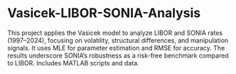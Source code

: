 # Vasicek-LIBOR-SONIA-Analysis
This project applies the Vasicek model to analyze LIBOR and SONIA rates (1997–2024), focusing on volatility, structural differences, and manipulation signals. It uses MLE for parameter estimation and RMSE for accuracy. The results underscore SONIA’s robustness as a risk-free benchmark compared to LIBOR. Includes MATLAB scripts and data.

